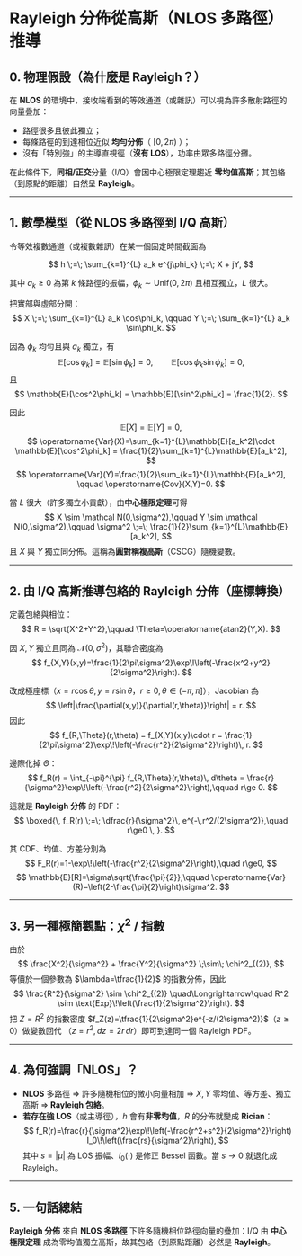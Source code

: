 # Rayleigh 分佈從高斯（NLOS 多路徑）推導

## 0. 物理假設（為什麼是 Rayleigh？）
在 **NLOS** 的環境中，接收端看到的等效通道（或雜訊）可以視為許多散射路徑的向量疊加：
- 路徑很多且彼此獨立；
- 每條路徑的到達相位近似 **均勻分佈**（ $[0,2\pi)$ ）；
- 沒有「特別強」的主導直視徑（**沒有 LOS**），功率由眾多路徑分攤。

在此條件下，**同相/正交**分量（I/Q）會因中心極限定理趨近 **零均值高斯**；其包絡（到原點的距離）自然呈 **Rayleigh**。

---

## 1. 數學模型（從 NLOS 多路徑到 I/Q 高斯）
令等效複數通道（或複數雜訊）在某一個固定時間截面為

$$
h \;=\; \sum_{k=1}^{L} a_k e^{j\phi_k} \;=\; X + jY,
$$

其中 $a_k \ge 0$ 為第 $k$ 條路徑的振幅，$\phi_k \sim \text{Unif}(0,2\pi)$ 且相互獨立，$L$ 很大。

把實部與虛部分開：
$$
X \;=\; \sum_{k=1}^{L} a_k \cos\phi_k, 
\qquad
Y \;=\; \sum_{k=1}^{L} a_k \sin\phi_k.
$$

因為 $\phi_k$ 均勻且與 $a_k$ 獨立，有
$$
\mathbb{E}[\cos\phi_k] = \mathbb{E}[\sin\phi_k] = 0,\qquad
\mathbb{E}[\cos\phi_k\sin\phi_k]=0,
$$
且
$$
\mathbb{E}[\cos^2\phi_k] = \mathbb{E}[\sin^2\phi_k] = \frac{1}{2}.
$$

因此
$$
\mathbb{E}[X]=\mathbb{E}[Y]=0,
$$
$$
\operatorname{Var}(X)=\sum_{k=1}^{L}\mathbb{E}[a_k^2]\cdot \mathbb{E}[\cos^2\phi_k]
= \frac{1}{2}\sum_{k=1}^{L}\mathbb{E}[a_k^2],
$$
$$
\operatorname{Var}(Y)=\frac{1}{2}\sum_{k=1}^{L}\mathbb{E}[a_k^2],
\qquad
\operatorname{Cov}(X,Y)=0.
$$

當 $L$ 很大（許多獨立小貢獻），由**中心極限定理**可得
$$
X \sim \mathcal N(0,\sigma^2),\qquad Y \sim \mathcal N(0,\sigma^2),\qquad
\sigma^2 \;=\; \frac{1}{2}\sum_{k=1}^{L}\mathbb{E}[a_k^2],
$$
且 $X$ 與 $Y$ 獨立同分佈。這稱為**圓對稱複高斯**（CSCG）隨機變數。

---

## 2. 由 I/Q 高斯推導包絡的 Rayleigh 分佈（座標轉換）
定義包絡與相位：
$$
R = \sqrt{X^2+Y^2},\qquad \Theta=\operatorname{atan2}(Y,X).
$$

因 $X,Y$ 獨立且同為 $\mathcal N(0,\sigma^2)$，其聯合密度為
$$
f_{X,Y}(x,y)=\frac{1}{2\pi\sigma^2}\exp\!\left(-\frac{x^2+y^2}{2\sigma^2}\right).
$$

改成極座標（$x=r\cos\theta,\, y=r\sin\theta$，$r\ge0, \theta\in(-\pi,\pi]$），Jacobian 為
$$
\left|\frac{\partial(x,y)}{\partial(r,\theta)}\right| = r.
$$
因此
$$
f_{R,\Theta}(r,\theta)
= f_{X,Y}(x,y)\cdot r
= \frac{1}{2\pi\sigma^2}\exp\!\left(-\frac{r^2}{2\sigma^2}\right)\, r.
$$

邊際化掉 $\Theta$：
$$
f_R(r) = \int_{-\pi}^{\pi} f_{R,\Theta}(r,\theta)\, d\theta
= \frac{r}{\sigma^2}\exp\!\left(-\frac{r^2}{2\sigma^2}\right),\qquad r\ge 0.
$$

這就是 **Rayleigh 分佈** 的 PDF：
$$
\boxed{\, f_R(r) \;=\; \dfrac{r}{\sigma^2}\, e^{-\,r^2/(2\sigma^2)},\quad r\ge0 \, }.
$$

其 CDF、均值、方差分別為
$$
F_R(r)=1-\exp\!\left(-\frac{r^2}{2\sigma^2}\right),\quad r\ge0,
$$
$$
\mathbb{E}[R]=\sigma\sqrt{\frac{\pi}{2}},\qquad
\operatorname{Var}(R)=\left(2-\frac{\pi}{2}\right)\sigma^2.
$$

---

## 3. 另一種極簡觀點：$\chi^2$ / 指數
由於
$$
\frac{X^2}{\sigma^2} + \frac{Y^2}{\sigma^2} \;\sim\; \chi^2_{(2)},
$$
等價於一個參數為 $\lambda=\tfrac{1}{2}$ 的指數分佈，因此
$$
\frac{R^2}{\sigma^2} \sim \chi^2_{(2)}
\quad\Longrightarrow\quad
R^2 \sim \text{Exp}\!\left(\frac{1}{2\sigma^2}\right).
$$
把 $Z=R^2$ 的指數密度 $f_Z(z)=\tfrac{1}{2\sigma^2}e^{-z/(2\sigma^2)}$（$z\ge0$）做變數回代
（$z=r^2,\, dz=2r\,dr$）即可到達同一個 Rayleigh PDF。

---

## 4. 為何強調「NLOS」？
- **NLOS** 多路徑 ⇒ 許多隨機相位的微小向量相加 ⇒ $X,Y$ 零均值、等方差、獨立高斯 ⇒ **Rayleigh 包絡**。
- **若存在強 LOS**（或主導徑），$h$ 會有**非零均值**，$R$ 的分佈就變成 **Rician**：
  $$
  f_R(r)=\frac{r}{\sigma^2}\exp\!\left(-\frac{r^2+s^2}{2\sigma^2}\right) I_0\!\left(\frac{rs}{\sigma^2}\right),
  $$
  其中 $s=|\mu|$ 為 LOS 振幅、$I_0(\cdot)$ 是修正 Bessel 函數。當 $s\to 0$ 就退化成 Rayleigh。

---

## 5. 一句話總結
**Rayleigh 分佈** 來自 **NLOS 多路徑** 下許多隨機相位路徑向量的疊加：I/Q 由 **中心極限定理** 成為零均值獨立高斯，故其包絡（到原點距離）必然是 **Rayleigh**。
